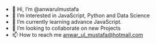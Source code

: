 - 👋 Hi, I’m @anwarulmustafa
- 👀 I’m interested in JavaScript, Python and Data Science
- 🌱 I’m currently learning advance JavaScript.
- 💞️ I’m looking to collaborate on new Projects
- 📫 How to reach me anwar_ul_mustafa@hotmail.com

<!---
anwarulmustafa/anwarulmustafa is a ✨ special ✨ repository because its `README.md` (this file) appears on your GitHub profile.
You can click the Preview link to take a look at your changes.
--->
